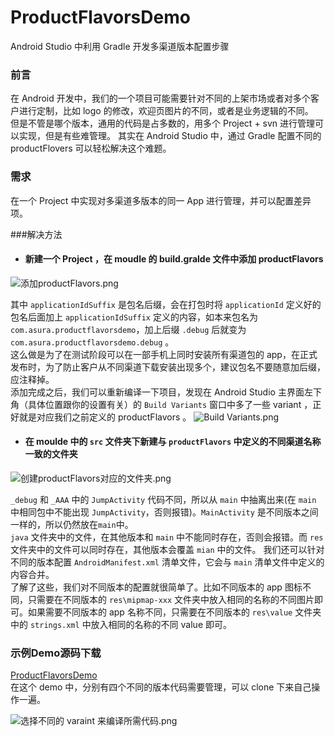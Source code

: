 # ProductFlavorsDemo
Android Studio 中利用 Gradle 开发多渠道版本配置步骤

### 前言
在 Android 开发中，我们的一个项目可能需要针对不同的上架市场或者对多个客户进行定制，比如 logo 的修改，欢迎页图片的不同，或者是业务逻辑的不同。
</br>
但是不管是哪个版本，通用的代码是占多数的，用多个 Project + svn 进行管理可以实现，但是有些难管理。
其实在 Android Studio 中，通过 Gradle 配置不同的 productFlovers 可以轻松解决这个难题。

### 需求
在一个 Project 中实现对多渠道多版本的同一 App 进行管理，并可以配置差异项。

###解决方法
* #### 新建一个 Project ，在 moudle 的 build.gralde 文件中添加 productFlavors
![添加productFlavors.png](http://upload-images.jianshu.io/upload_images/1981083-01e3aceb9ae0470b.png?imageMogr2/auto-orient/strip%7CimageView2/2/w/1240)

其中  ```applicationIdSuffix```  是包名后缀，会在打包时将 ```applicationId``` 定义好的包名后面加上  ```applicationIdSuffix``` 定义的内容，如本来包名为 ```com.asura.productflavorsdemo```，加上后缀 ```.debug``` 后就变为 ```com.asura.productflavorsdemo.debug``` 。
</br>
这么做是为了在测试阶段可以在一部手机上同时安装所有渠道包的 app，在正式发布时，为了防止客户从不同渠道下载安装出现多个，建议包名不要随意加后缀，应注释掉。
</br>
添加完成之后，我们可以重新编译一下项目，发现在 Android Studio 主界面左下角（具体位置跟你的设置有关）的 ```Build Variants``` 窗口中多了一些 variant ，正好就是对应我们之前定义的 productFlavors 。
![Build Variants.png](http://upload-images.jianshu.io/upload_images/1981083-e731ae6b06e21f67.png?imageMogr2/auto-orient/strip%7CimageView2/2/w/1240)

* #### 在 moulde 中的 ```src``` 文件夹下新建与 ```productFlavors``` 中定义的不同渠道名称一致的文件夹

![创建productFlavors对应的文件夹.png](http://upload-images.jianshu.io/upload_images/1981083-e80526b8c0a9e6c7.png?imageMogr2/auto-orient/strip%7CimageView2/2/w/1240)

```_debug``` 和 ```_AAA``` 中的 ```JumpActivity``` 代码不同，所以从 ```main``` 中抽离出来(在
 ```main``` 中相同包中不能出现 ```JumpActivity```，否则报错)。```MainActivity``` 是不同版本之间一样的，所以仍然放在```main```中。
 </br>
```java``` 文件夹中的文件，在其他版本和 ```main``` 中不能同时存在，否则会报错。而 ```res``` 文件夹中的文件可以同时存在，其他版本会覆盖 ```mian``` 中的文件。
我们还可以针对不同的版本配置 ```AndroidManifest.xml``` 清单文件，它会与 ```main``` 清单文件中定义的内容合并。
</br>
了解了这些，我们对不同版本的配置就很简单了。比如不同版本的 app 图标不同，只需要在不同版本的 ```res\mipmap-xxx``` 文件夹中放入相同的名称的不同图片即可。如果需要不同版本的 app 名称不同，只需要在不同版本的 ```res\value``` 文件夹中的 ```strings.xml``` 中放入相同的名称的不同 value 即可。

### 示例Demo源码下载
[ProductFlavorsDemo](https://github.com/qq709238339/ProductFlavorsDemo)
</br>
在这个 demo 中，分别有四个不同的版本代码需要管理，可以 clone 下来自己操作一遍。

![选择不同的 varaint 来编译所需代码.png](http://upload-images.jianshu.io/upload_images/1981083-9ca55c9cd7531afc.png?imageMogr2/auto-orient/strip%7CimageView2/2/w/1240)

